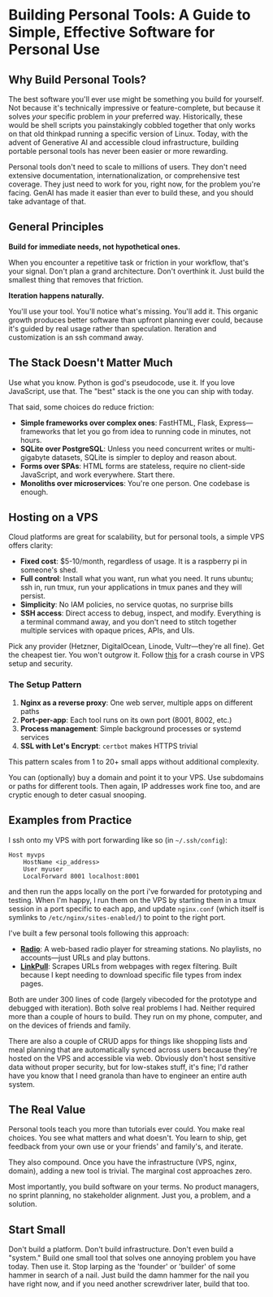 # Building Personal Tools: A Guide to Simple, Effective Software for Personal Use

## Why Build Personal Tools?

The best software you'll ever use might be something you build for yourself. Not because it's technically impressive or feature-complete, but because it solves *your* specific problem in *your* preferred way. Historically, these would be shell scripts you painstakingly cobbled together that only works on that old thinkpad running a specific version of Linux. Today, with the advent of Generative AI and accessible cloud infrastructure, building portable personal tools has never been easier or more rewarding.

Personal tools don't need to scale to millions of users. They don't need extensive documentation, internationalization, or comprehensive test coverage. They just need to work for you, right now, for the problem you're facing. GenAI has made it easier than ever to build these, and you should take advantage of that.

## General Principles

**Build for immediate needs, not hypothetical ones.**

When you encounter a repetitive task or friction in your workflow, that's your signal. Don't plan a grand architecture. Don't overthink it. Just build the smallest thing that removes that friction.

**Iteration happens naturally.**

You'll use your tool. You'll notice what's missing. You'll add it. This organic growth produces better software than upfront planning ever could, because it's guided by real usage rather than speculation. Iteration and customization is an ssh command away.

## The Stack Doesn't Matter Much

Use what you know. Python is god's pseudocode, use it. If you love JavaScript, use that. The "best" stack is the one you can ship with today.

That said, some choices do reduce friction:

- **Simple frameworks over complex ones**: FastHTML, Flask, Express—frameworks that let you go from idea to running code in minutes, not hours.
- **SQLite over PostgreSQL**: Unless you need concurrent writes or multi-gigabyte datasets, SQLite is simpler to deploy and reason about.
- **Forms over SPAs**: HTML forms are stateless, require no client-side JavaScript, and work everywhere. Start there.
- **Monoliths over microservices**: You're one person. One codebase is enough.

## Hosting on a VPS

Cloud platforms are great for scalability, but for personal tools, a simple VPS offers clarity:

- **Fixed cost**: $5-10/month, regardless of usage. It is a raspberry pi in someone's shed.
- **Full control**: Install what you want, run what you need. It runs ubuntu; ssh in, run tmux, run your applications in tmux panes and they will persist.
- **Simplicity**: No IAM policies, no service quotas, no surprise bills
- **SSH access**: Direct access to debug, inspect, and modify. Everything is a terminal command away, and you don't need to stitch together multiple services with opaque prices, APIs, and UIs.

Pick any provider (Hetzner, DigitalOcean, Linode, Vultr—they're all fine). Get the cheapest tier. You won't outgrow it. Follow [this](https://bhargav.dev/blog/VPS_Setup_and_Security_Checklist_A_Complete_Self_Hosting_Guide) for a crash course in VPS setup and security.

### The Setup Pattern

1. **Nginx as a reverse proxy**: One web server, multiple apps on different paths
2. **Port-per-app**: Each tool runs on its own port (8001, 8002, etc.)
3. **Process management**: Simple background processes or systemd services
4. **SSL with Let's Encrypt**: `certbot` makes HTTPS trivial

This pattern scales from 1 to 20+ small apps without additional complexity.

You can (optionally) buy a domain and point it to your VPS. Use subdomains or paths for different tools. Then again, IP addresses work fine too, and are cryptic enough to deter casual snooping.

## Examples from Practice


I ssh onto my VPS with port forwarding like so (in `~/.ssh/config`):

```
Host myvps
    HostName <ip_address>
    User myuser
    LocalForward 8001 localhost:8001
```

and then run the apps locally on the port i've forwarded for prototyping and testing. When I'm happy, I run them on the VPS by starting them in a tmux session in a port specific to each app, and update `nginx.conf` (which itself is symlinks to `/etc/nginx/sites-enabled/`) to point to the right port.

I've built a few personal tools following this approach:

- **[Radio](https://lalten.org/radio)**: A web-based radio player for streaming stations. No playlists, no accounts—just URLs and play buttons.
- **[LinkPull](https://lalten.org/linkpull)**: Scrapes URLs from webpages with regex filtering. Built because I kept needing to download specific file types from index pages.

Both are under 300 lines of code (largely vibecoded for the prototype and debugged with iteration).
Both solve real problems I had. Neither required more than a couple of hours to build. They run on my phone, computer, and on the devices of friends and family.

There are also a couple of CRUD apps for things like shopping lists and meal planning that are automatically synced across users because they're hosted on the VPS and accessible via web. Obviously don't host sensitive data without proper security, but for low-stakes stuff, it's fine; I'd rather have you know that I need granola than have to engineer an entire auth system.

## The Real Value

Personal tools teach you more than tutorials ever could. You make real choices. You see what matters and what doesn't. You learn to ship, get feedback from your own use or your friends' and family's, and iterate.

They also compound. Once you have the infrastructure (VPS, nginx, domain), adding a new tool is trivial. The marginal cost approaches zero.

Most importantly, you build software on your terms. No product managers, no sprint planning, no stakeholder alignment. Just you, a problem, and a solution.

## Start Small

Don't build a platform. Don't build infrastructure. Don't even build a "system."
Build one small tool that solves one annoying problem you have today.
Then use it.
Stop larping as the 'founder' or 'builder' of some hammer in search of a nail. Just build the damn hammer for the nail you have right now, and if you need another screwdriver later, build that too.
